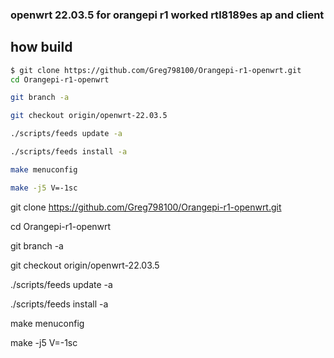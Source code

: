 <h3 align="left">openwrt 22.03.5 for orangepi r1 worked rtl8189es ap and client</h3>

<h2 align="left">how build</h2>

```sh
$ git clone https://github.com/Greg798100/Orangepi-r1-openwrt.git
cd Orangepi-r1-openwrt

git branch -a

git checkout origin/openwrt-22.03.5

./scripts/feeds update -a

./scripts/feeds install -a

make menuconfig

make -j5 V=-1sc
```

git clone https://github.com/Greg798100/Orangepi-r1-openwrt.git

cd Orangepi-r1-openwrt

git branch -a

git checkout origin/openwrt-22.03.5

./scripts/feeds update -a

./scripts/feeds install -a

make menuconfig

make -j5 V=-1sc
